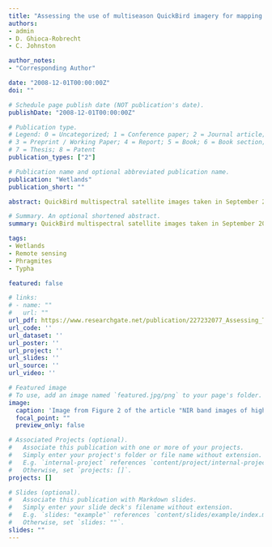 ```yaml
---
title: "Assessing the use of multiseason QuickBird imagery for mapping invasive species in a Lake Erie coastal Marsh"
authors:
- admin
- D. Ghioca-Robrecht
- C. Johnston

author_notes:
- "Corresponding Author"

date: "2008-12-01T00:00:00Z"
doi: ""

# Schedule page publish date (NOT publication's date).
publishDate: "2008-12-01T00:00:00Z"

# Publication type.
# Legend: 0 = Uncategorized; 1 = Conference paper; 2 = Journal article;
# 3 = Preprint / Working Paper; 4 = Report; 5 = Book; 6 = Book section;
# 7 = Thesis; 8 = Patent
publication_types: ["2"]

# Publication name and optional abbreviated publication name.
publication: "Wetlands"
publication_short: ""

abstract: QuickBird multispectral satellite images taken in September 2002 (peak biomass) and April 2003 (pre-growing season) were used to map emergent wetland vegetation communities, particularly invasive Phragmites australis and Typha spp., within a diked wetland at the western end of Lake Erie. An unsupervised classification was performed on a nine-layer image stack consisting of all four spectral bands from both dates plus a September Normalized Difference Vegetation Index image. The resulting eight cover classes distinguished three monodominant genera (Phragmites australis, Typha spp., Nelumbo lutea), three multigenera plant communities (wet meadow, other non persistent emergents, woody vegetation), and two unvegetated cover types (water, bare soil). Field validation at 196 data points yielded an overall classification accuracy of 62%, with producer’s accuracy for the eight individual classes ranging from 41 to 91% and user’s accuracy from 17 to 90%. Three-fourths of areas designated as Phragmites were correctly mapped, but 14% were found to be cattail (Typha) during field validation. Lotus (Nelumbo lutea) beds were accurately mapped on multiseason imagery (producer’s accuracy = 91%); these beds had not yet emerged above water in April, but were fully developed in September. Other types of non persistent vegetation were confused with managed areas in which vegetation had been cut and burned to control invasive Phragmites. Multiseason QuickBird imagery is promising for distinguishing certain wetland plant species, but should be used with caution in highly managed areas where vegetation changes may reflect human alterations rather than phenological change.

# Summary. An optional shortened abstract.
summary: QuickBird multispectral satellite images taken in September 2002 (peak biomass) and April2003 (pre-growing season) were used to map emergent wetland vegetation communities, particularlyinvasive Phragmites australis and Typha spp., within a diked wetland at the western end of Lake Erie. Multiseason QuickBird imagery is promising fordistinguishing certain wetland plant species, but should be used with caution in highly managed areaswhere vegetation changes may reflect human alterations rather than phenological change.

tags:
- Wetlands
- Remote sensing
- Phragmites
- Typha

featured: false

# links:
# - name: ""
#   url: ""
url_pdf: https://www.researchgate.net/publication/227232077_Assessing_The_Use_Of_Multiseason_Quickbird_Imagery_For_Mapping_Invasive_Species_In_A_Lake_Erie_Coastal_Marsh
url_code: ''
url_dataset: ''
url_poster: ''
url_project: ''
url_slides: ''
url_source: ''
url_video: ''

# Featured image
# To use, add an image named `featured.jpg/png` to your page's folder. 
image:
  caption: 'Image from Figure 2 of the article "NIR band images of highly managed portion of Erie Marsh showing selected types of vegetation change during September (top image) and the following April (bottom image). ‘‘Spring’’ is the location of a diked sulphur spring visible on both images." '
  focal_point: ""
  preview_only: false

# Associated Projects (optional).
#   Associate this publication with one or more of your projects.
#   Simply enter your project's folder or file name without extension.
#   E.g. `internal-project` references `content/project/internal-project/index.md`.
#   Otherwise, set `projects: []`.
projects: []

# Slides (optional).
#   Associate this publication with Markdown slides.
#   Simply enter your slide deck's filename without extension.
#   E.g. `slides: "example"` references `content/slides/example/index.md`.
#   Otherwise, set `slides: ""`.
slides: ""
---
```



